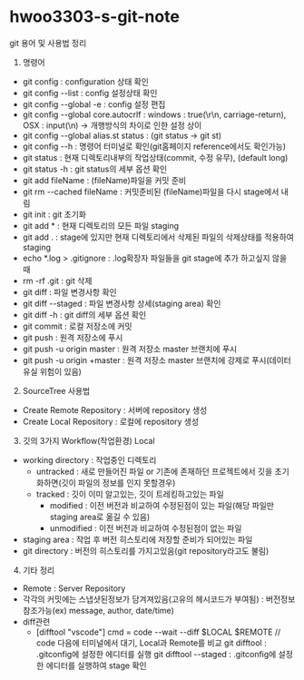# hwoo3303-s-git-note
git 용어 및 사용법 정리

1. 명령어
- git config                        : configuration 상태 확인
- git config --list                 : config 설정상태 확인
- git config --global -e            : config 설정 편집
- git config --global core.autocrlf : windows : true(\r\n, carriage-return), OSX : input(\n) -> 개행방식의 차이로 인한 설정 상이
- git config --global alias.st status : (git status -> git st)
- git config --h                    : 명령어 터미널로 확인(git홈페이지 reference에서도 확인가능)
- git status                        : 현재 디렉토리내부의 작업상태(commit, 수정 유무), (default long)
- git status -h                     : git status의 세부 옵션 확인
- git add fileName                  : (fileName)파일을 커밋 준비
- git rm --cached fileName          : 커밋준비된 (fileName)파일을 다시 stage에서 내림
- git init                          : git 초기화
- git add *                         : 현재 디렉토리의 모든 파일 staging
- git add .                         : stage에 있지만 현재 디렉토리에서 삭제된 파일의 삭제상태를 적용하여 staging
- echo *.log > .gitignore           : .log확장자 파일들을 git stage에 추가 하고싶지 않을 때
- rm -rf .git                       : git 삭제
- git diff                          : 파일 변경사항 확인
- git diff --staged                 : 파일 변경사항 상세(staging area) 확인
- git diff -h                       : git diff의 세부 옵션 확인
- git commit                        : 로컬 저장소에 커밋
- git push                          : 원격 저장소에 푸시
- git push -u origin master         : 원격 저장소 master 브랜치에 푸시
- git push -u origin +master        : 원격 저장소 master 브랜치에 강제로 푸시(데이터 유실 위험이 있음)

2. SourceTree 사용법
- Create Remote Repository : 서버에 repository 생성
- Create Local Repository  : 로컬에 repository 생성


3. 깃의 3가지 Workflow(작업환경)
Local
- working directory : 작업중인 디렉토리
  - untracked : 새로 만들어진 파일 or 기존에 존재하던 프로젝트에서 깃을 초기화하면(깃이 파일의 정보를 인지 못할경우)
  - tracked : 깃이 이미 알고있는, 깃이 트레킹하고있는 파일
	  - modified : 이전 버전과 비교하여 수정된점이 있는 파일(해당 파일만 staging area로 옮길 수 있음)
	  - unmodified : 이전 버전과 비교하여 수정된점이 없는 파일
- staging area : 작업 후 버전 히스토리에 저장할 준비가 되어있는 파일
- git directory : 버전의 히스토리를 가지고있음(git repository라고도 불림)

4. 기타 정리
- Remote : Server Repository
- 각각의 커밋에는 스냅샷된정보가 담겨져있음(고유의 헤시코드가 부여됨) : 버전정보 참조가능(ex) message, author, date/time)
- diff관련
  - [difftool "vscode"]
	cmd = code --wait --diff $LOCAL $REMOTE	// code 다음에 터미널에서 대기, Local과 Remote를 비교
git difftool : .gitconfig에 설정한 에디터를 실행
git difftool --staged : .gitconfig에 설정한 에디터를 실행하여 stage 확인


